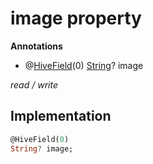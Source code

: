 


# image property







**Annotations**

- @[HiveField](https://pub.dev/documentation/hive/2.2.3/hive/HiveField-class.html)(0)
[String](https://api.flutter.dev/flutter/dart-core/String-class.html)? image
  
_<span class="feature">read / write</span>_






## Implementation

```dart
@HiveField(0)
String? image;
```







